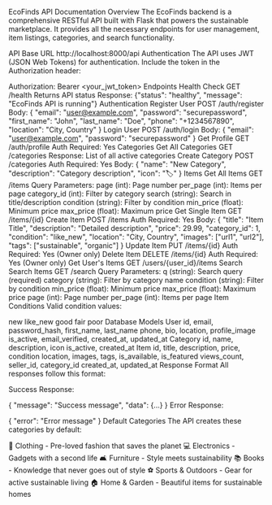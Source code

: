 EcoFinds API Documentation
Overview
The EcoFinds backend is a comprehensive RESTful API built with Flask that powers the sustainable marketplace. It provides all the necessary endpoints for user management, item listings, categories, and search functionality.

API Base URL
http://localhost:8000/api
Authentication
The API uses JWT (JSON Web Tokens) for authentication. Include the token in the Authorization header:

Authorization: Bearer <your_jwt_token>
Endpoints
Health Check
GET /health
Returns API status
Response: {"status": "healthy", "message": "EcoFinds API is running"}
Authentication
Register User
POST /auth/register
Body:
{
  "email": "user@example.com",
  "password": "securepassword",
  "first_name": "John",
  "last_name": "Doe",
  "phone": "+1234567890",
  "location": "City, Country"
}
Login User
POST /auth/login
Body:
{
  "email": "user@example.com",
  "password": "securepassword"
}
Get Profile
GET /auth/profile
Auth Required: Yes
Categories
Get All Categories
GET /categories
Response: List of all active categories
Create Category
POST /categories
Auth Required: Yes
Body:
{
  "name": "New Category",
  "description": "Category description",
  "icon": "🏷️"
}
Items
Get All Items
GET /items
Query Parameters:
page (int): Page number
per_page (int): Items per page
category_id (int): Filter by category
search (string): Search in title/description
condition (string): Filter by condition
min_price (float): Minimum price
max_price (float): Maximum price
Get Single Item
GET /items/{id}
Create Item
POST /items
Auth Required: Yes
Body:
{
  "title": "Item Title",
  "description": "Detailed description",
  "price": 29.99,
  "category_id": 1,
  "condition": "like_new",
  "location": "City, Country",
  "images": ["url1", "url2"],
  "tags": ["sustainable", "organic"]
}
Update Item
PUT /items/{id}
Auth Required: Yes (Owner only)
Delete Item
DELETE /items/{id}
Auth Required: Yes (Owner only)
Get User's Items
GET /users/{user_id}/items
Search
Search Items
GET /search
Query Parameters:
q (string): Search query (required)
category (string): Filter by category name
condition (string): Filter by condition
min_price (float): Minimum price
max_price (float): Maximum price
page (int): Page number
per_page (int): Items per page
Item Conditions
Valid condition values:

new
like_new
good
fair
poor
Database Models
User
id, email, password_hash, first_name, last_name
phone, bio, location, profile_image
is_active, email_verified, created_at, updated_at
Category
id, name, description, icon
is_active, created_at
Item
id, title, description, price, condition
location, images, tags, is_available, is_featured
views_count, seller_id, category_id
created_at, updated_at
Response Format
All responses follow this format:

Success Response:

{
  "message": "Success message",
  "data": {...}
}
Error Response:

{
  "error": "Error message"
}
Default Categories
The API creates these categories by default:

👕 Clothing - Pre-loved fashion that saves the planet
💻 Electronics - Gadgets with a second life
🛋️ Furniture - Style meets sustainability
📚 Books - Knowledge that never goes out of style
⚽ Sports & Outdoors - Gear for active sustainable living
🏠 Home & Garden - Beautiful items for sustainable homes

